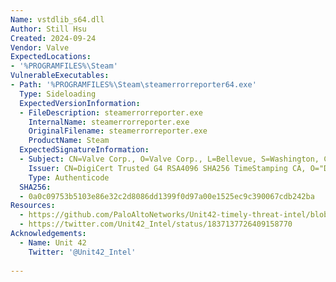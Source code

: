 ```yaml
---
Name: vstdlib_s64.dll
Author: Still Hsu
Created: 2024-09-24
Vendor: Valve
ExpectedLocations:
- '%PROGRAMFILES%\Steam'
VulnerableExecutables:
- Path: '%PROGRAMFILES%\Steam\steamerrorreporter64.exe'
  Type: Sideloading
  ExpectedVersionInformation:
  - FileDescription: steamerrorreporter.exe
    InternalName: steamerrorreporter.exe
    OriginalFilename: steamerrorreporter.exe
    ProductName: Steam
  ExpectedSignatureInformation:
  - Subject: CN=Valve Corp., O=Valve Corp., L=Bellevue, S=Washington, C=US
    Issuer: CN=DigiCert Trusted G4 RSA4096 SHA256 TimeStamping CA, O="DigiCert, Inc.", C=US
    Type: Authenticode
  SHA256:
  - 0a0c09753b5103e86e32c2d8086dd1399f0d97a00e1525ec9c390067cdb242ba
Resources:
  - https://github.com/PaloAltoNetworks/Unit42-timely-threat-intel/blob/main/2024-09-19-IOCs-for-file-downloader-to-Lumma-Stealer.txt
  - https://twitter.com/Unit42_Intel/status/1837137726409158770
Acknowledgements:
  - Name: Unit 42
    Twitter: '@Unit42_Intel'
  
---
```


